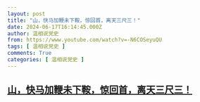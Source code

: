 ```yaml
---
layout: post
title: "山，快马加鞭未下鞍，惊回首，离天三尺三！"
date: 2024-06-17T16:14:45.000Z
author: 温相说党史
from: https://www.youtube.com/watch?v=-N6COSeyuQU
tags: [ 温相说党史 ]
comments: True
categories: [ 温相说党史 ]
---
```

<!--1718640885000-->
[山，快马加鞭未下鞍，惊回首，离天三尺三！](https://www.youtube.com/watch?v=-N6COSeyuQU)
------

<div>

</div>
